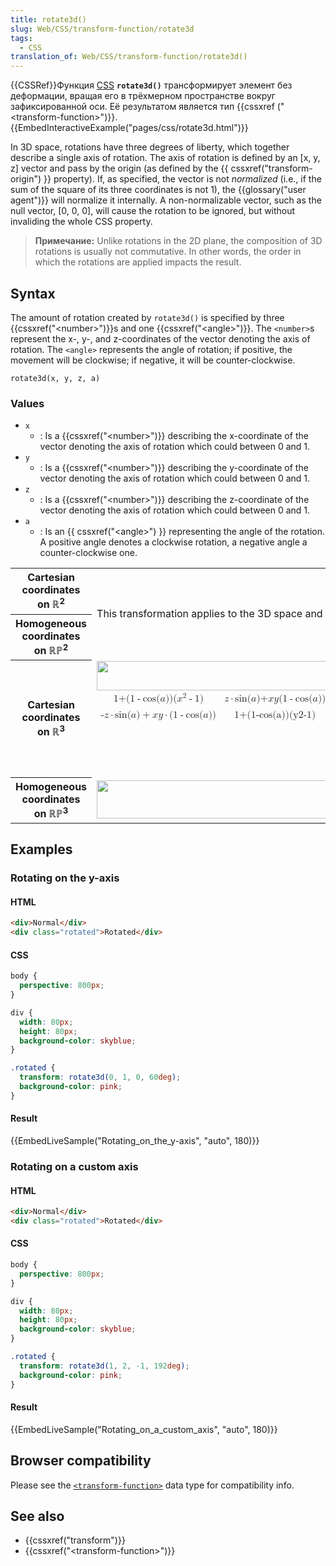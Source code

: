 ```yaml
---
title: rotate3d()
slug: Web/CSS/transform-function/rotate3d
tags:
  - CSS
translation_of: Web/CSS/transform-function/rotate3d()
---
```

{{CSSRef}}Функция [CSS](/ru/docs/Web/CSS) **`rotate3d()`** трансформирует элемент без деформации, вращая его в трёхмерном пространстве вокруг зафиксированной оси. Её результатом является тип {{cssxref ("&lt;transform-function&gt;")}}.{{EmbedInteractiveExample("pages/css/rotate3d.html")}}

In 3D space, rotations have three degrees of liberty, which together describe a single axis of rotation. The axis of rotation is defined by an \[x, y, z] vector and pass by the origin (as defined by the {{ cssxref("transform-origin") }} property). If, as specified, the vector is not _normalized_ (i.e., if the sum of the square of its three coordinates is not 1), the {{glossary("user agent")}} will normalize it internally. A non-normalizable vector, such as the null vector, \[0, 0, 0], will cause the rotation to be ignored, but without invaliding the whole CSS property.

> **Примечание:** Unlike rotations in the 2D plane, the composition of 3D rotations is usually not commutative. In other words, the order in which the rotations are applied impacts the result.

## Syntax

The amount of rotation created by `rotate3d()` is specified by three {{cssxref("&lt;number&gt;")}}s and one {{cssxref("&lt;angle&gt;")}}. The `<number>`s represent the x-, y-, and z-coordinates of the vector denoting the axis of rotation. The `<angle>` represents the angle of rotation; if positive, the movement will be clockwise; if negative, it will be counter-clockwise.

```
rotate3d(x, y, z, a)
```

### Values

- `x`
  - : Is a {{cssxref("&lt;number&gt;")}} describing the x-coordinate of the vector denoting the axis of rotation which could between 0 and 1.
- `y`
  - : Is a {{cssxref("&lt;number&gt;")}} describing the y-coordinate of the vector denoting the axis of rotation which could between 0 and 1.
- `z`
  - : Is a {{cssxref("&lt;number&gt;")}} describing the z-coordinate of the vector denoting the axis of rotation which could between 0 and 1.
- `a`
  - : Is an {{ cssxref("&lt;angle&gt;") }} representing the angle of the rotation. A positive angle denotes a clockwise rotation, a negative angle a counter-clockwise one.

<table class="standard-table">
  <tbody>
    <tr>
      <th scope="col">Cartesian coordinates on ℝ<sup>2</sup></th>
      <td rowspan="2">
        This transformation applies to the 3D space and can't be represented on
        the plane.
      </td>
    </tr>
    <tr>
      <th scope="col">Homogeneous coordinates on ℝℙ<sup>2</sup></th>
    </tr>
    <tr>
      <th scope="col">Cartesian coordinates on ℝ<sup>3</sup></th>
      <td colspan="1">
        <a href="/@api/deki/files/5987/=transform-functions-rotate3d_cart.png"
          ><img
            src="/@api/deki/files/5987/=transform-functions-rotate3d_cart.png?size=webview"
            style="height: 47px; width: 510px" /></a
        ><math>
          <mfenced
            ><mtable
              ><mtr
                ><mtd
                  >1<mo>+</mo>(1<mo>-</mo>cos(<mi>a</mi>))(<msup
                    ><mi>x</mi><mn>2</mn></msup
                  ><mo>-</mo>1)</mtd
                ><mtd
                  ><mi>z</mi><mo>·</mo>sin(<mi>a</mi>)+<mi>x</mi
                  ><mi>y</mi>(1<mo>-</mo>cos(<mi>a</mi>))</mtd
                ><mtd
                  ><mo>-</mo><mi>y</mi><mo>·</mo>sin(<mi>a</mi>)<mo>+</mo
                  ><mi>x</mi><mi>z</mi
                  ><mo>·</mo>(1<mo>-</mo>cos(<mi>a</mi>))</mtd
                ></mtr
              ><mtr
                ><mtd
                  ><mo>-</mo><mi>z</mi><mo>·</mo>sin(<mi>a</mi>)<mo>+</mo
                  ><mi>x</mi><mi>y</mi
                  ><mo>·</mo>(1<mo>-</mo>cos(<mi>a</mi>))</mtd
                ><mtd>1+(1-cos(a))(y2-1)</mtd
                ><mtd
                  ><mi>x</mi><mo>·</mo>sin(<mi>a</mi>)<mo>+</mo><mi>y</mi
                  ><mi>z</mi><mo>·</mo>(1<mo>-</mo>cos(<mi>a</mi>))</mtd
                ><mtr
                  ><mtd>ysin(a) + xz(1-cos(a))</mtd
                  ><mtd>-xsin(a)+yz(1-cos(a))</mtd><mtd>1+(1-cos(a))(z2-1)</mtd
                  ><mtd>t</mtd></mtr
                ><mtr
                  ><mtd>0</mtd><mtd>0</mtd><mtd>0</mtd><mtd>1</mtd></mtr
                ></mtr
              ></mtable
            ></mfenced
          ></math
        >
      </td>
    </tr>
    <tr>
      <th scope="col">Homogeneous coordinates on ℝℙ<sup>3</sup></th>
      <td colspan="1">
        <a href="/@api/deki/files/5986/=transform-functions-rotate3d_hom4.png"
          ><img
            src="/@api/deki/files/5986/=transform-functions-rotate3d_hom4.png?size=webview"
            style="height: 61px; width: 522px"
        /></a>
      </td>
    </tr>
  </tbody>
</table>

## Examples

### Rotating on the y-axis

#### HTML

```html
<div>Normal</div>
<div class="rotated">Rotated</div>
```

#### CSS

```css
body {
  perspective: 800px;
}

div {
  width: 80px;
  height: 80px;
  background-color: skyblue;
}

.rotated {
  transform: rotate3d(0, 1, 0, 60deg);
  background-color: pink;
}
```

#### Result

{{EmbedLiveSample("Rotating_on_the_y-axis", "auto", 180)}}

### Rotating on a custom axis

#### HTML

```html
<div>Normal</div>
<div class="rotated">Rotated</div>
```

#### CSS

```css
body {
  perspective: 800px;
}

div {
  width: 80px;
  height: 80px;
  background-color: skyblue;
}

.rotated {
  transform: rotate3d(1, 2, -1, 192deg);
  background-color: pink;
}
```

#### Result

{{EmbedLiveSample("Rotating_on_a_custom_axis", "auto", 180)}}

## Browser compatibility

Please see the [`<transform-function>`](/ru/docs/Web/CSS/transform-function#Browser_compatibility) data type for compatibility info.

## See also

- {{cssxref("transform")}}
- {{cssxref("&lt;transform-function&gt;")}}
